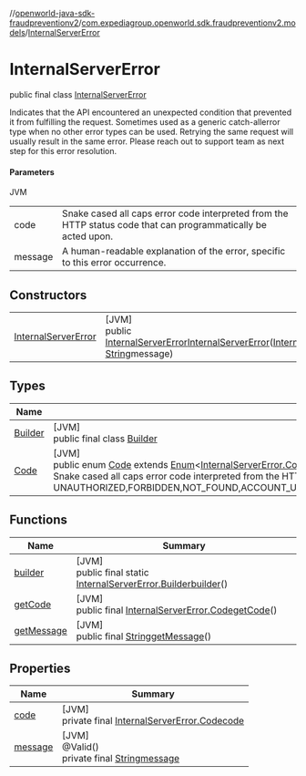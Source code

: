 //[openworld-java-sdk-fraudpreventionv2](../../../index.md)/[com.expediagroup.openworld.sdk.fraudpreventionv2.models](../index.md)/[InternalServerError](index.md)

# InternalServerError

public final class [InternalServerError](index.md)

Indicates that the API encountered an unexpected condition that prevented it from fulfilling the request. Sometimes used as a generic catch-allerror type when no other error types can be used. Retrying the same request will usually result in the same error. Please reach out to support team as next step for this error resolution.

#### Parameters

JVM

| | |
|---|---|
| code | Snake cased all caps error code interpreted from the HTTP status code that can programmatically be acted upon. |
| message | A human-readable explanation of the error, specific to this error occurrence. |

## Constructors

| | |
|---|---|
| [InternalServerError](-internal-server-error.md) | [JVM]<br>public [InternalServerError](index.md)[InternalServerError](-internal-server-error.md)([InternalServerError.Code](-code/index.md)code, [String](https://docs.oracle.com/javase/8/docs/api/java/lang/String.html)message) |

## Types

| Name | Summary |
|---|---|
| [Builder](-builder/index.md) | [JVM]<br>public final class [Builder](-builder/index.md) |
| [Code](-code/index.md) | [JVM]<br>public enum [Code](-code/index.md) extends [Enum](https://docs.oracle.com/javase/8/docs/api/java/lang/Enum.html)&lt;[InternalServerError.Code](-code/index.md)&gt;<br>Snake cased all caps error code interpreted from the HTTP status code that can programmatically be acted upon. Values: UNAUTHORIZED,FORBIDDEN,NOT_FOUND,ACCOUNT_UPDATE_NOT_FOUND,TOO_MANY_REQUESTS,INTERNAL_SERVER_ERROR,BAD_GATEWAY,RETRYABLE_ACCOUNT_SCREEN_FAILURE,RETRYABLE_ACCOUNT_UPDATE_FAILURE,GATEWAY_TIMEOUT,BAD_REQUEST |

## Functions

| Name | Summary |
|---|---|
| [builder](builder.md) | [JVM]<br>public final static [InternalServerError.Builder](-builder/index.md)[builder](builder.md)() |
| [getCode](get-code.md) | [JVM]<br>public final [InternalServerError.Code](-code/index.md)[getCode](get-code.md)() |
| [getMessage](get-message.md) | [JVM]<br>public final [String](https://docs.oracle.com/javase/8/docs/api/java/lang/String.html)[getMessage](get-message.md)() |

## Properties

| Name | Summary |
|---|---|
| [code](index.md#-231240814%2FProperties%2F-1883119931) | [JVM]<br>private final [InternalServerError.Code](-code/index.md)[code](index.md#-231240814%2FProperties%2F-1883119931) |
| [message](index.md#1095875892%2FProperties%2F-1883119931) | [JVM]<br>@Valid()<br>private final [String](https://docs.oracle.com/javase/8/docs/api/java/lang/String.html)[message](index.md#1095875892%2FProperties%2F-1883119931) |
